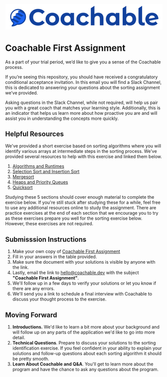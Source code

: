 ![logo.png](logo.png)

# Coachable First Assignment
As a part of your trial period, we’d like to give you a sense of the Coachable process.

If you’re seeing this repository, you should have received a congratulatory conditional acceptance invitation. In this email you will find a Slack Channel, this is dedicated to answering your questions about the sorting assignment we’ve provided.

Asking questions in the Slack Channel, while not required, will help us pair you with a great coach that matches your learning style. Additionally, this is an indicator that helps us learn more about how proactive you are and will assist you in understanding the concepts more quickly.

## Helpful Resources
We've provided a short exercise based on sorting algorithms where you will identify various arrays at intermediate steps in the sorting process. We've provided several resources to help with this exercise and linked them below.

1. [Algorithms and Runtimes](/1_algorithms_runtime)
2. [Selection Sort and Insertion Sort](/2_elementary_sorts)
3. [Mergesort](/3_mergesort/)
4. [Heaps and Priority Queues](/4_priority_queues/)
5. [Quicksort](/5_quicksort/)

Studying these 5 sections should cover enough material to complete the exercise below. If you're still stuck after studying these for a while, feel free to use any additional resources online to study the assignment. There are practice exercises at the end of each section that we encourage you to try as these exercises prepare you well for the sorting exercise below. However, these exercises are not required. 

## Submisssion Instructions 
1. Make your own copy of [Coachable First Assignment](FirstAssignment.png)
2. Fill in your answers in the table provided. 
3. Make sure the document with your solutions is visible by anyone with the link.
4. Lastly, email the link to hello@coachable.dev with the subject __"Coachable First Assignment"__. 
5. We'll follow up in a few days to verify your solutions or let you know if there are any errors.
6. We'll send you a link to schedule a final interview with Coachable to discuss your thought process to the exercise.

## Moving Forward

1. __Introductions.__ We'd like to learn a bit more about your background and will follow up on any parts of the application we'd like to go into more detail.
2. __Technical Questions__. Prepare to discuss your solutions to the sorting identification exercise. If you feel confident in your ability to explain your solutions and follow-up questions about each sorting algorithm it should be pretty smooth.
3. __Learn About Coachable and Q&A__. You'll get to learn more about the program and have the chance to ask any questions about the program.

